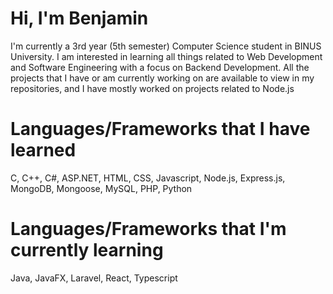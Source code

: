 # Hi, I'm Benjamin
I'm currently a 3rd year (5th semester) Computer Science student in BINUS University. I am interested in learning all things related to Web Development and Software Engineering with a focus on Backend Development. All the projects that I have or am currently working on are available to view in my repositories, and I have mostly worked on projects related to Node.js

# Languages/Frameworks that I have learned
C, C++, C#, ASP.NET, HTML, CSS, Javascript, Node.js, Express.js, MongoDB, Mongoose, MySQL, PHP, Python

# Languages/Frameworks that I'm currently learning
Java, JavaFX, Laravel, React, Typescript

<!--
**nytrify/nytrify** is a ✨ _special_ ✨ repository because its `README.md` (this file) appears on your GitHub profile.

Here are some ideas to get you started:

- 🔭 I’m currently working on ...
- 🌱 I’m currently learning ...
- 👯 I’m looking to collaborate on ...
- 🤔 I’m looking for help with ...
- 💬 Ask me about ...
- 📫 How to reach me: ...
- 😄 Pronouns: ...
- ⚡ Fun fact: ...
-->
